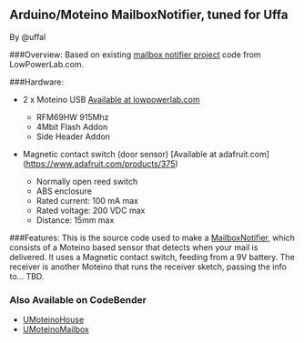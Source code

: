 <!--
MARKDOWN CHEATSHEAT:	https://github.com/adam-p/markdown-here/wiki/Markdown-Cheatsheet
MARKDOWN RENDERER:		http://johnmacfarlane.net/babelmark2/
-->

Arduino/Moteino MailboxNotifier, tuned for Uffa
----------------
By @uffal

###Overview:
Based on existing [mailbox notifier project](https://github.com/LowPowerLab/MailboxNotifier) code from LowPowerLab.com.


###Hardware:
* 2 x Moteino USB [Available at lowpowerlab.com](https://lowpowerlab.com/shop/moteinousb)
	* RFM69HW 915Mhz
	* 4Mbit Flash Addon
	* Side Header Addon



* Magnetic contact switch (door sensor) [Available at adafruit.com] (https://www.adafruit.com/products/375)
	* Normally open reed switch
	* ABS enclosure
	* Rated current: 100 mA max
	* Rated voltage: 200 VDC max
	* Distance: 15mm max



###Features:
This is the source code used to make a [MailboxNotifier](http://lowpowerlab.com/?p=519), which consists of a Moteino
based sensor that detects when your mail is delivered. It uses a Magnetic contact switch, feeding from a 9V battery.
The receiver is another Moteino that runs the receiver sketch, passing the info to... TBD.

### Also Available on CodeBender
* [UMoteinoHouse](https://codebender.cc/sketch:329450)
* [UMoteinoMailbox](https://codebender.cc/sketch:329447)